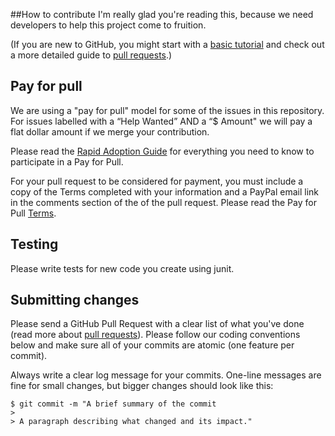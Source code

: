 ##How to contribute
I'm really glad you're reading this, because we need developers to help this project come to fruition.

(If you are new to GitHub, you might start with a [basic tutorial](https://help.github.com/articles/set-up-git) and  check out a more detailed guide to [pull requests](https://help.github.com/articles/using-pull-requests/).)



## Pay for pull

We are using a "pay for pull" model for some of the issues in this repository. For issues labelled with a “Help Wanted” AND a “$ Amount" we will pay a flat dollar amount if we merge your contribution. 

Please read the [Rapid Adoption Guide](https://github.com/BCDevExchange/rapid-adoption/wiki) for everything you need to know to participate in a Pay for Pull.

For your pull request to be considered for payment, you must include a copy of the Terms completed with your information and a PayPal email link in the comments section of the of the pull request. Please read the Pay for Pull [Terms](https://github.com/bcgov/interactive-infographic/blob/master/TERMS.md). 

## Testing

Please write tests for new code you create using junit.

## Submitting changes

Please send a GitHub Pull Request with a clear list of what you've done (read more about [pull requests](http://help.github.com/pull-requests/)). Please follow our coding conventions below and make sure all of your commits are atomic (one feature per commit).

Always write a clear log message for your commits. One-line messages are fine for small changes, but bigger changes should look like this:

    $ git commit -m "A brief summary of the commit
    > 
    > A paragraph describing what changed and its impact."
